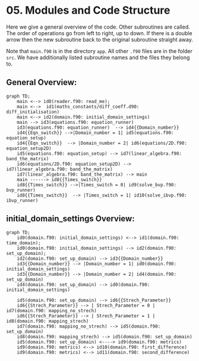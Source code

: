 # 05. Modules and Code Structure

Here we give a general overview of the code. Other subroutines are called. 
The order of operations go from left to right, up to down. If there is a double arrow then the new subroutine back to the original subroutine straight away.

Note that `main.f90` is in the directory `app`. All other `.f90` files are in the folder `src`.
We have additionally listed subroutine names and the files they belong to.

## General Overview:
```mermaid
graph TD;
    main <--> id0(reader.f90: read_me);
    main <-->  id1(maths_constants/diff_coeff.d90: diff_initialisation)
    main <--> id2(domain.f90: initial_domain_settings)
    main --> id3(equations.f90: equation_runner)
    id3(equations.f90: equation_runner)  --> id4{{Domain_number}}
    id4{{Eqn_switch}} -->|Domain_number = 1| id5(equations.f90: equation_setup)
    id4{{Eqn_switch}}  --> |Domain_number = 2| id6(equations/2D.f90: equation_setup2D)
    id5(equations.f90: equation_setup) --> id7(linear_algebra.f90: band_the_matrix)
    id6(equations/2D.f90: equation_setup2D) --> id7(linear_algebra.f90: band_the_matrix)
    id7(linear_algebra.f90: band_the_matrix) --> main
    main ------> id8{{Times_switch}}
    id8{{Times_switch}} -->|Times_switch = 0| id9(solve_bvp.f90: bvp_runner)
    id8{{Times_switch}}  --> |Times_switch = 1| id10(solve_ibvp.f90: ibvp_runner)
```

## initial_domain_settings Overview:
```mermaid
graph TD;
    id0(domain.f90: initial_domain_settings) <--> id1(domain.f90: time_domain);
    id0(domain.f90: initial_domain_settings) --> id2(domain.f90: set_up_domain);
    id2(domain.f90: set_up_domain) --> id3{{Domain_number}}
    id3{{Domain_number}} --> |Domain_number = 1| id0(domain.f90: initial_domain_settings)
    id3{{Domain_number}} --> |Domain_number = 2| id4(domain.f90: set_up_domain)
    id4(domain.f90: set_up_domain) --> id0(domain.f90: initial_domain_settings)

    id5(domain.f90: set_up_domain) --> id6{{Strech_Parameter}}
    id6{{Strech_Parameter}} --> | Strech_Parameter = 0 | id7(domain.f90: mapping_no_strech)
    id6{{Strech_Parameter}} --> | Strech_Parameter = 1 | id8(domain.f90: mapping_strech)
    id7(domain.f90: mapping_no_strech) --> id5(domain.f90: set_up_domain)
    id8(domain.f90: mapping_strech) --> id5(domain.f90: set_up_domain)
    id5(domain.f90: set_up_domain) <----> id9(domain.f90: metrics)
    id9(domain.f90: metrics) <--> id10(domain.f90: first_difference)
    id9(domain.f90: metrics) <--> id11(domain.f90: second_difference)
```

